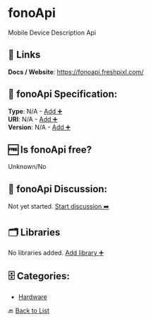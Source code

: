 # fonoApi

Mobile Device Description Api

##  🔗 Links
**Docs / Website**: https://fonoapi.freshpixl.com/

## 🧬 fonoApi Specification:
**Type**: N/A - [Add ➕](https://github.com/apis-list/apis-list/edit/main/apis/fonoapi/fonoapi.yaml)  
**URI**: N/A - [Add ➕](https://github.com/apis-list/apis-list/edit/main/apis/fonoapi/fonoapi.yaml)  
**Version**: N/A - [Add ➕](https://github.com/apis-list/apis-list/edit/main/apis/fonoapi/fonoapi.yaml)

## 🆓 Is fonoApi free?
 Unknown/No 

## 💬 fonoApi Discussion:
Not yet started. [Start discussion ➡️](https://github.com/apis-list/apis-list/discussions/new)

## 🗂️ Libraries

No libraries added. [Add library ➕](https://github.com/apis-list/apis-list/edit/main/apis/fonoapi/fonoapi.yaml)    


## 🗄️ Categories:
- [Hardware](https://github.com/apis-list/apis-list#hardware-)

🔙  [Back to List](https://github.com/apis-list/apis-list)
